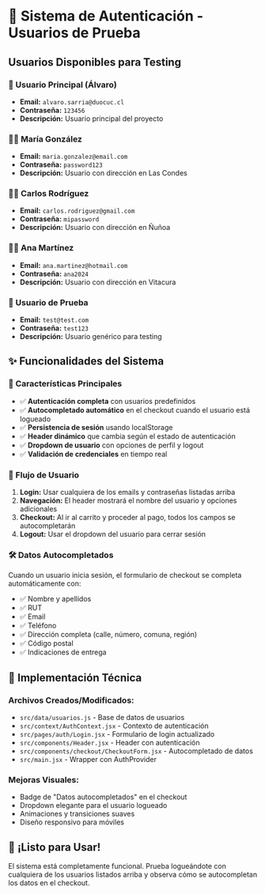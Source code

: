 # 🔐 Sistema de Autenticación - Usuarios de Prueba

## Usuarios Disponibles para Testing

### 👤 Usuario Principal (Álvaro)
- **Email:** `alvaro.sarria@duocuc.cl`
- **Contraseña:** `123456`
- **Descripción:** Usuario principal del proyecto

### 👩‍💼 María González
- **Email:** `maria.gonzalez@email.com`
- **Contraseña:** `password123`
- **Descripción:** Usuario con dirección en Las Condes

### 👨‍💼 Carlos Rodríguez
- **Email:** `carlos.rodriguez@gmail.com`
- **Contraseña:** `mipassword`
- **Descripción:** Usuario con dirección en Ñuñoa

### 👩‍🎓 Ana Martínez
- **Email:** `ana.martinez@hotmail.com`
- **Contraseña:** `ana2024`
- **Descripción:** Usuario con dirección en Vitacura

### 🧪 Usuario de Prueba
- **Email:** `test@test.com`
- **Contraseña:** `test123`
- **Descripción:** Usuario genérico para testing

## ✨ Funcionalidades del Sistema

### 🚀 Características Principales
- ✅ **Autenticación completa** con usuarios predefinidos
- ✅ **Autocompletado automático** en el checkout cuando el usuario está logueado
- ✅ **Persistencia de sesión** usando localStorage
- ✅ **Header dinámico** que cambia según el estado de autenticación
- ✅ **Dropdown de usuario** con opciones de perfil y logout
- ✅ **Validación de credenciales** en tiempo real

### 🎯 Flujo de Usuario
1. **Login:** Usar cualquiera de los emails y contraseñas listadas arriba
2. **Navegación:** El header mostrará el nombre del usuario y opciones adicionales
3. **Checkout:** Al ir al carrito y proceder al pago, todos los campos se autocompletarán
4. **Logout:** Usar el dropdown del usuario para cerrar sesión

### 🛠️ Datos Autocompletados
Cuando un usuario inicia sesión, el formulario de checkout se completa automáticamente con:
- ✅ Nombre y apellidos
- ✅ RUT 
- ✅ Email
- ✅ Teléfono
- ✅ Dirección completa (calle, número, comuna, región)
- ✅ Código postal
- ✅ Indicaciones de entrega

## 🔧 Implementación Técnica

### Archivos Creados/Modificados:
- `src/data/usuarios.js` - Base de datos de usuarios
- `src/context/AuthContext.jsx` - Contexto de autenticación
- `src/pages/auth/Login.jsx` - Formulario de login actualizado
- `src/components/Header.jsx` - Header con autenticación
- `src/components/checkout/CheckoutForm.jsx` - Autocompletado de datos
- `src/main.jsx` - Wrapper con AuthProvider

### Mejoras Visuales:
- Badge de "Datos autocompletados" en el checkout
- Dropdown elegante para el usuario logueado
- Animaciones y transiciones suaves
- Diseño responsivo para móviles

## 🎉 ¡Listo para Usar!

El sistema está completamente funcional. Prueba logueándote con cualquiera de los usuarios listados arriba y observa cómo se autocompletan los datos en el checkout.